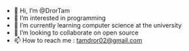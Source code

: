 - 👋 Hi, I’m @DrorTam
- 👀 I’m interested in programming
- 🌱 I’m currently learning computer science at the university
- 💞️ I’m looking to collaborate on open source
- 📫 How to reach me : tamdror02@gmail.com
<!---
DrorTam/DrorTam is a ✨ special ✨ repository because its `README.md` (this file) appears on your GitHub profile.
You can click the Preview link to take a look at your changes.
--->
